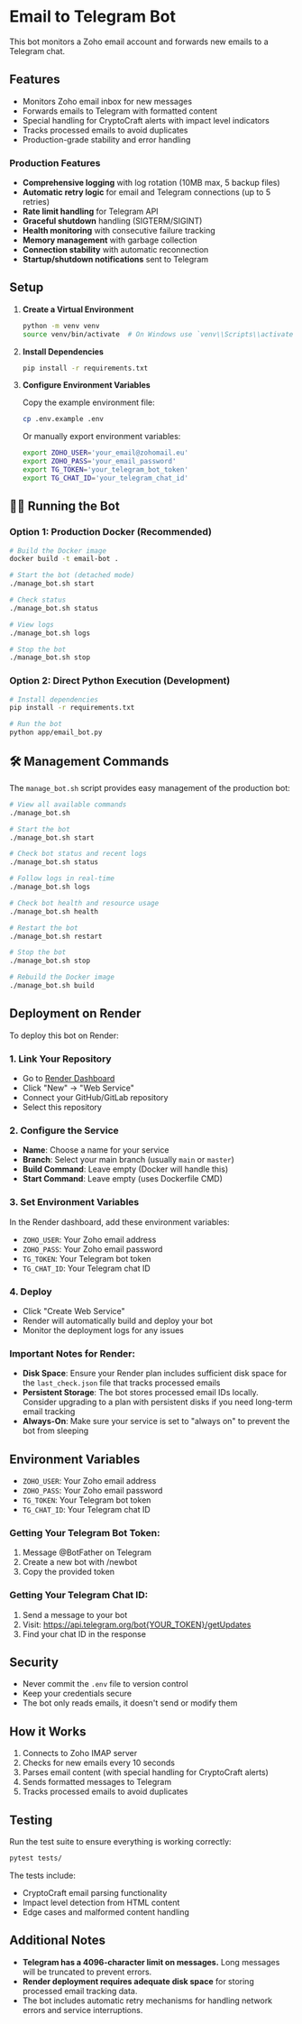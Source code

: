 # Email to Telegram Bot

This bot monitors a Zoho email account and forwards new emails to a Telegram chat.

## Features

- Monitors Zoho email inbox for new messages
- Forwards emails to Telegram with formatted content
- Special handling for CryptoCraft alerts with impact level indicators
- Tracks processed emails to avoid duplicates
- Production-grade stability and error handling

### Production Features
- **Comprehensive logging** with log rotation (10MB max, 5 backup files)
- **Automatic retry logic** for email and Telegram connections (up to 5 retries)
- **Rate limit handling** for Telegram API
- **Graceful shutdown** handling (SIGTERM/SIGINT)
- **Health monitoring** with consecutive failure tracking
- **Memory management** with garbage collection
- **Connection stability** with automatic reconnection
- **Startup/shutdown notifications** sent to Telegram

## Setup

1. **Create a Virtual Environment**

   ```bash
   python -m venv venv
   source venv/bin/activate  # On Windows use `venv\\Scripts\\activate`
   ```

2. **Install Dependencies**

   ```bash
   pip install -r requirements.txt
   ```

3. **Configure Environment Variables**

   Copy the example environment file:

   ```bash
   cp .env.example .env
   ```

   Or manually export environment variables:

   ```bash
   export ZOHO_USER='your_email@zohomail.eu'
   export ZOHO_PASS='your_email_password'
   export TG_TOKEN='your_telegram_bot_token'
   export TG_CHAT_ID='your_telegram_chat_id'
   ```

## 🏃‍♂️ Running the Bot

### Option 1: Production Docker (Recommended)
```bash
# Build the Docker image
docker build -t email-bot .

# Start the bot (detached mode)
./manage_bot.sh start

# Check status
./manage_bot.sh status

# View logs
./manage_bot.sh logs

# Stop the bot
./manage_bot.sh stop
```

### Option 2: Direct Python Execution (Development)
```bash
# Install dependencies
pip install -r requirements.txt

# Run the bot
python app/email_bot.py
```

## 🛠️ Management Commands

The `manage_bot.sh` script provides easy management of the production bot:

```bash
# View all available commands
./manage_bot.sh

# Start the bot
./manage_bot.sh start

# Check bot status and recent logs
./manage_bot.sh status

# Follow logs in real-time
./manage_bot.sh logs

# Check bot health and resource usage
./manage_bot.sh health

# Restart the bot
./manage_bot.sh restart

# Stop the bot
./manage_bot.sh stop

# Rebuild the Docker image
./manage_bot.sh build
```

## Deployment on Render

To deploy this bot on Render:

### 1. Link Your Repository
- Go to [Render Dashboard](https://dashboard.render.com)
- Click "New" → "Web Service"
- Connect your GitHub/GitLab repository
- Select this repository

### 2. Configure the Service
- **Name**: Choose a name for your service
- **Branch**: Select your main branch (usually `main` or `master`)
- **Build Command**: Leave empty (Docker will handle this)
- **Start Command**: Leave empty (uses Dockerfile CMD)

### 3. Set Environment Variables
In the Render dashboard, add these environment variables:
- `ZOHO_USER`: Your Zoho email address
- `ZOHO_PASS`: Your Zoho email password
- `TG_TOKEN`: Your Telegram bot token
- `TG_CHAT_ID`: Your Telegram chat ID

### 4. Deploy
- Click "Create Web Service"
- Render will automatically build and deploy your bot
- Monitor the deployment logs for any issues

### Important Notes for Render:
- **Disk Space**: Ensure your Render plan includes sufficient disk space for the `last_check.json` file that tracks processed emails
- **Persistent Storage**: The bot stores processed email IDs locally. Consider upgrading to a plan with persistent disks if you need long-term email tracking
- **Always-On**: Make sure your service is set to "always on" to prevent the bot from sleeping

## Environment Variables

- `ZOHO_USER`: Your Zoho email address
- `ZOHO_PASS`: Your Zoho email password  
- `TG_TOKEN`: Your Telegram bot token
- `TG_CHAT_ID`: Your Telegram chat ID

### Getting Your Telegram Bot Token:
1. Message @BotFather on Telegram
2. Create a new bot with /newbot
3. Copy the provided token

### Getting Your Telegram Chat ID:
1. Send a message to your bot
2. Visit: https://api.telegram.org/bot{YOUR_TOKEN}/getUpdates
3. Find your chat ID in the response

## Security

- Never commit the `.env` file to version control
- Keep your credentials secure
- The bot only reads emails, it doesn't send or modify them

## How it Works

1. Connects to Zoho IMAP server
2. Checks for new emails every 10 seconds
3. Parses email content (with special handling for CryptoCraft alerts)
4. Sends formatted messages to Telegram
5. Tracks processed emails to avoid duplicates

## Testing

Run the test suite to ensure everything is working correctly:

```bash
pytest tests/
```

The tests include:
- CryptoCraft email parsing functionality
- Impact level detection from HTML content
- Edge cases and malformed content handling

## Additional Notes

- **Telegram has a 4096-character limit on messages.** Long messages will be truncated to prevent errors.
- **Render deployment requires adequate disk space** for storing processed email tracking data.
- The bot includes automatic retry mechanisms for handling network errors and service interruptions.
